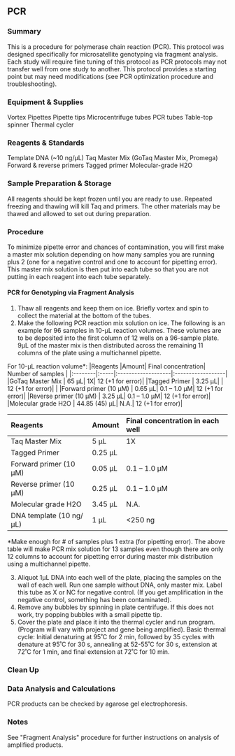 ## PCR

### Summary
This is a procedure for polymerase chain reaction (PCR). This protocol was designed specifically for microsatellite genotyping via fragment analysis. Each study will require fine tuning of this protocol as PCR protocols may not transfer well from one study to another. This protocol provides a starting point but may need modifications (see PCR optimization procedure and troubleshooting).

### Equipment & Supplies
Vortex
Pipettes
Pipette tips
Microcentrifuge tubes
PCR tubes
Table-top spinner
Thermal cycler

### Reagents & Standards
Template DNA (~10 ng/µL)
Taq Master Mix (GoTaq Master Mix, Promega)
Forward & reverse primers
Tagged primer
Molecular-grade H2O

### Sample Preparation & Storage
All reagents should be kept frozen until you are ready to use. Repeated freezing and thawing will kill Taq and primers. The other materials may be thawed and allowed to set out during preparation.

### Procedure
To minimize pipette error and chances of contamination, you will first make a master mix solution depending on how many samples you are running plus 2 (one for a negative control and one to account for pipetting error). This master mix solution is then put into each tube so that you are not putting in each reagent into each tube separately.

#### PCR for Genotyping via Fragment Analysis
1. Thaw all reagents and keep them on ice. Briefly vortex and spin to collect the material at the bottom of the tubes.
2. Make the following PCR reaction mix solution on ice.
The following is an example for 96 samples in 10-µL reaction volumes. These volumes are to be deposited into the first column of 12 wells on a 96-sample plate. 9µL of the master mix is then distributed across the remaining 11 columns of the plate using a multichannel pipette.

For 10-µL reaction volume*:
|Reagents	|Amount| Final concentration| Number of samples |
|:--------|:-----|:-------------------|:------------------|
|GoTaq Master Mix	| 65 µL| 1X| 12 (+1 for error)|
|Tagged Primer | 3.25 µL|  | 12 (+1 for error)|  |
|Forward primer (10 µM)	| 0.65 µL| 0.1 – 1.0 µM| 12 (+1 for error)|
|Reverse primer	(10 µM) | 3.25 µL| 0.1 – 1.0 µM| 12 (+1 for error)|
|Molecular grade H2O	| 44.85 (45) µL| N.A.| 12 (+1 for error)|

|Reagents	|Amount	|Final concentration in each well
|:--------|:-----|:-------------------|
|Taq Master Mix | 5 µL|	1X
|Tagged Primer | 0.25 µL|
|Forward primer (10 µM) |	0.05 µL| 0.1 – 1.0 µM
|Reverse primer (10 µM) |	0.25 µL|	0.1 – 1.0 µM
|Molecular grade H2O | 3.45 µL|	N.A.
|DNA template (10 ng/µL)	| 1 µL|	<250 ng

*Make enough for # of samples plus 1 extra (for pipetting error). The above table will make PCR mix solution for 13 samples even though there are only 12 columns to account for pipetting error during master mix distribution using a multichannel pipette.

3. Aliquot 1µL DNA into each well of the plate, placing the samples on the wall of each well. Run one sample without DNA, only master mix. Label this tube as X or NC for negative control. (If you get amplification in the negative control, something has been contaminated).
4. Remove any bubbles by spinning in plate centrifuge. If this does not work, try popping bubbles with a small pipette tip.
5. Cover the plate and place it into the thermal cycler and run program. (Program will vary with project and gene being amplified).
  Basic thermal cycle: Initial denaturing at 95˚C for 2 min, followed by 35 cycles with denature at 95˚C for 30 s, annealing at 52-55˚C for 30 s, extension at 72˚C for 1 min, and final extension at 72˚C for 10 min.

### Clean Up

### Data Analysis and Calculations
PCR products can be checked by agarose gel electrophoresis.

### Notes
See "Fragment Analysis" procedure for further instructions on analysis of amplified products.
